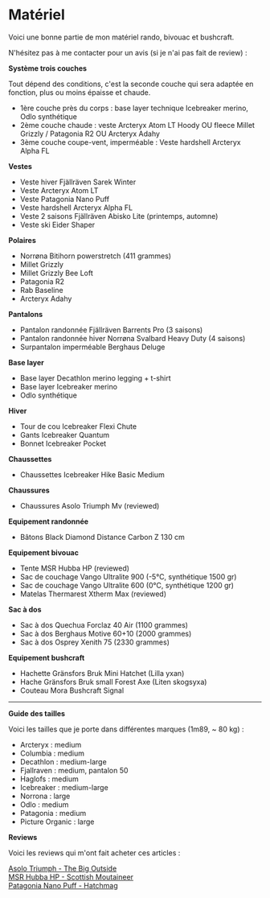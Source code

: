 # Matériel
Voici une bonne partie de mon matériel rando, bivouac et bushcraft.

N'hésitez pas à me contacter pour un avis (si je n'ai pas fait de review) :

**Système trois couches**

Tout dépend des conditions, c'est la seconde couche qui sera adaptée en fonction, plus ou moins épaisse et chaude.

- 1ère couche près du corps : base layer technique Icebreaker merino, Odlo synthétique
- 2ème couche chaude : veste Arcteryx Atom LT Hoody OU fleece Millet Grizzly / Patagonia R2 OU Arcteryx Adahy
- 3ème couche coupe-vent, imperméable : Veste hardshell Arcteryx Alpha FL

**Vestes**

- Veste hiver Fjällräven Sarek Winter
- Veste Arcteryx Atom LT
- Veste Patagonia Nano Puff
- Veste hardshell Arcteryx Alpha FL
- Veste 2 saisons Fjällräven Abisko Lite (printemps, automne)
- Veste ski Eider Shaper

**Polaires**

- Norrøna Bitihorn powerstretch (411 grammes)
- Millet Grizzly
- Millet Grizzly Bee Loft
- Patagonia R2
- Rab Baseline
- Arcteryx Adahy

**Pantalons**

- Pantalon randonnée Fjällräven Barrents Pro (3 saisons)
- Pantalon randonnée hiver Norrøna Svalbard Heavy Duty (4 saisons)
- Surpantalon imperméable Berghaus Deluge

**Base layer**

- Base layer Decathlon merino legging + t-shirt 
- Base layer Icebreaker merino
- Odlo synthétique

**Hiver**

- Tour de cou Icebreaker Flexi Chute
- Gants Icebreaker Quantum
- Bonnet Icebreaker Pocket

**Chaussettes**

- Chaussettes Icebreaker Hike Basic Medium

**Chaussures**

- Chaussures Asolo Triumph Mv (reviewed)

**Equipement randonnée** 

- Bâtons Black Diamond Distance Carbon Z 130 cm

**Equipement bivouac**

- Tente MSR Hubba HP (reviewed)
- Sac de couchage Vango Ultralite 900 (-5°C, synthétique 1500 gr)
- Sac de couchage Vango Ultralite 600 (0°C, synthétique 1200 gr)
- Matelas Thermarest Xtherm Max (reviewed)

**Sac à dos**

- Sac à dos Quechua Forclaz 40 Air (1100 grammes)
- Sac à dos Berghaus Motive 60+10 (2000 grammes)
- Sac à dos Osprey Xenith 75 (2330 grammes)

**Equipement bushcraft**

- Hachette Gränsfors Bruk Mini Hatchet (Lilla yxan)
- Hache Gränsfors Bruk small Forest Axe (Liten skogsyxa)
- Couteau Mora Bushcraft Signal

---

**Guide des tailles**

Voici les tailles que je porte dans différentes marques (1m89, ~ 80 kg) :

- Arcteryx : medium
- Columbia : medium
- Decathlon : medium-large
- Fjallraven : medium, pantalon 50
- Haglofs : medium
- Icebreaker : medium-large
- Norrona : large
- Odlo : medium
- Patagonia : medium
- Picture Organic : large

**Reviews**

Voici les reviews qui m'ont fait acheter ces articles :

[Asolo Triumph - The Big Outside](http://thebigoutside.com/gear-review-asolo-triumph-gv-gtx-and-tacoma-gv-boots/)  
[MSR Hubba HP - Scottish Moutaineer](http://scottishmountaineer.com/msr-hubba-hp-review/)  
[Patagonia Nano Puff - Hatchmag](http://www.hatchmag.com/articles/review-patagonia-nano-puff-jacket-full-zip/771425)
